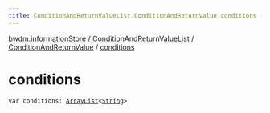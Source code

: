 ```yaml
---
title: ConditionAndReturnValueList.ConditionAndReturnValue.conditions - 
---
```


[bwdm.informationStore](../../index.html) / [ConditionAndReturnValueList](../index.html) / [ConditionAndReturnValue](index.html) / [conditions](./conditions.html)

# conditions

`var conditions: `[`ArrayList`](http://docs.oracle.com/javase/6/docs/api/java/util/ArrayList.html)`<`[`String`](https://kotlinlang.org/api/latest/jvm/stdlib/kotlin/-string/index.html)`>`